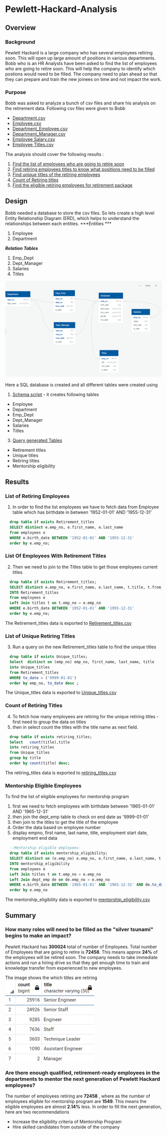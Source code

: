 # Pewlett-Hackard-Analysis

## Overview
### Background
Pewlett Hackard is a large company who has several employees retiring soon. This will open up large amount of positions in various departments. Bobb who is an HR Analysts have been asked to find the list of employees who are going to retire soon. This will help the company to identify which postions would need to be filled. The company need to plan ahead so that they can prepare and train the new joinees on time and not impact the work. 

### Purpose
Bobb was asked to analyze a bunch of csv files and share his analysis on the retirement data.
Following csv files were given to Bobb
- [Department.csv](Data/departments.csv)
- [Employee.csv](Data/employees.csv)
- [Department_Employee.csv](Data/dept_emp.csv)
- [Department_Manager.csv](Data/dept_manager.csv)
- [Employee Salary.csv](Data/salaries.csv)
- [Employee Titles.csv](Data/titles.csv)

The analysis should cover the following results :
1) [Find the list of employees who are going to retire soon](#List-of-Retiring-Employee)
2) [Find retiring employees titles to know what positions need to be filled](#List-Of-Employees-With-Retirement-Titles)
3) [Find unique titles of the retiring employees](#List-of-Unique-Retiring-Titles)
4) [Count of Retiring titles](#Count-of-Retiring-Titles)
5) [Find the eligible retiring employees for retirement package](#Mentorship-Eligible-Employees)

## Design
Bobb needed a database to store the csv files. So lets create a high level Entity Relationship Diagram (ERD), which helps to understand the relationships between each entities. 
***Entities  ***          
1) Employee
2) Department

***Relation Tables***
1) Emp_Dept
2) Dept_Manager
3) Salaries
4) Titles

<img src="Queries/ERD.png" />

Here a SQL database is created and all different tables were created using 
1) [Schema script](Queries/schema.sql) - it creates following tables
- Employee
- Department
- Emp_Dept
- Dept_Manager
- Salaries
- Titles
3) [Query generated Tables](Queries/Employee_Database_challenge.sql)
- Retirement titles
- Unique titles
- Retiring titles
- Mentorship eligibility

## Results
### List of Retiring Employees
1) In order to find the list employees we have to fetch data from Employee table which has birthdate in between '1952-01-01' AND '1955-12-31'

``` sql
  drop table if exists Retirement_titles
  SELECT distinct e.emp_no, e.first_name, e.last_name
  from employees e
  WHERE e.birth_date BETWEEN '1952-01-01' AND '1955-12-31'
  order by e.emp_no;
```

### List Of Employees With Retirement Titles

2) Then we need to join to the Titles table to get those employees current titles

``` sql
  drop table if exists Retirement_titles;
  SELECT distinct e.emp_no, e.first_name, e.last_name, t.title, t.from_date, t.to_date 
  INTO Retirement_titles
  from employees e
  Left Join titles t on t.emp_no = e.emp_no
  WHERE e.birth_date BETWEEN '1952-01-01' AND '1955-12-31'
  order by e.emp_no;
```
The Retirement_titles data is exported to [Retirement_titles.csv](Data/Retirement_titles.csv)

### List of Unique Retiring Titles 

3) Run a query on the new Retirement_titles table to find the unique titles

``` sql
  drop table if exists Unique_titles;
  Select  distinct on (emp_no) emp_no, first_name, last_name, title
  into Unique_titles
  from Retirement_titles
  WHERE to_date = ('9999-01-01')
  order by emp_no, to_date desc ;
```
The Unique_titles data is exported to [Unique_titles.csv](Data/Unique_titles.csv)

### Count of Retiring Titles

4) To fetch how many employees are retiring for the unique retiring titles - first need to group the data on titles
5) then in select count the titles with the title name as next field.

``` sql
  drop table if exists retiring_titles;
  Select   count(title),title
  into retiring_titles
  from Unique_titles
  group by title 
  order by count(title) desc;
```
The retiring_titles data is exported to [retiring_titles.csv](Data/Retiring_titles.csv)

### Mentorship Eligible Employees

To find the list of eligible employees for mentorship program
1) first we need to fetch employees with birthdate between '1965-01-01' AND '1965-12-31'
2) then join the dept_emp table to check on end date as '9999-01-01'
3) then join to the titles to get the title of the employee
4) Order the data based on employee number
5) display empno, first name, last name, title, employment start date, employment end data

``` sql
  --Mentorship eligible employees-
  drop table if exists mentorship_eligibility;
  SELECT distinct on (e.emp_no) e.emp_no, e.first_name, e.last_name, t.title, de.from_date, de.to_date 
  INTO mentorship_eligibility
  from employees e
  Left Join titles t on t.emp_no = e.emp_no
  Left Join dept_emp de on de.emp_no = e.emp_no 
  WHERE e.birth_date BETWEEN '1965-01-01' AND '1965-12-31' AND de.to_date ='9999-01-01'
  order by e.emp_no
```
The mentorship_eligibility data is exported to [mentorship_eligibility.csv](Data/Mentorship_eligibility.csv)

## Summary
### How many roles will need to be filled as the "silver tsunami" begins to make an impact?
Pewlett Hackard has **300024** total of number of Employees. Total number of Employees that are going to retire is **72458**. 
This means approx **24%** of the employees will be retired soon. The company needs to take immediate actions and run a hiring drive so that they get enough time to train and knowledge transfer from experienced to new employees.

The image shows the which titles are retiring 
<img src="Images/titles_counts.png" align="center"/>

### Are there enough qualified, retirement-ready employees in the departments to mentor the next generation of Pewlett Hackard employees?
The number of employees retiring are **72458** , where as the number of employees eligible for mentorship program are **1549**. This means the eligible employees are almost **2.14%** less. 
In order to fill the next generation, here are two recommendations
- Increase the eligibility criteria of Mentorship Program
- Hire skilled candidates from outside of the company 
